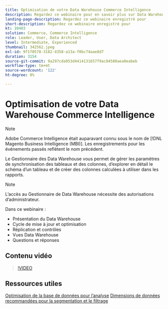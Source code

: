 ```yaml
---
title: Optimisation de votre Data Warehouse Commerce Intelligence
description: Regardez ce webinaire pour en savoir plus sur Data Warehouse Manager.
landing-page-description: Regardez ce webinaire enregistré pour
short-description: Regardez ce webinaire enregistré pour
kt: 10403
solution: Commerce, Commerce Intelligence
role: Leader, User, Data Architect
level: Intermediate, Experienced
thumbnail: 342562.jpeg
exl-id: 9f1f0578-3182-4358-a13a-f0bc74aae8d7
duration: 3154
source-git-commit: 9a297cda953d4414131657f9ac84580aea0eabeb
workflow-type: tm+mt
source-wordcount: '122'
ht-degree: 0%

---
```


# Optimisation de votre Data Warehouse Commerce Intelligence

>[!NOTE]
>
>Adobe Commerce Intelligence était auparavant connu sous le nom de [!DNL Magento Business Intelligence (MBI)]. Les enregistrements pour les événements passés reflètent le nom précédent.

Le Gestionnaire des Data Warehouse vous permet de gérer les paramètres de synchronisation des tableaux et des colonnes, d’explorer en détail le schéma d’un tableau et de créer des colonnes calculées à utiliser dans les rapports.

>[!NOTE]
>
>L’accès au Gestionnaire de Data Warehouse nécessite des autorisations d’administrateur.

Dans ce webinaire :

- Présentation du Data Warehouse
- Cycle de mise à jour et optimisation
- Réplication et contrôles
- Vues Data Warehouse
- Questions et réponses

## Contenu vidéo

>[!VIDEO](https://video.tv.adobe.com/v/342562?quality=12&learn=on)

## Ressources utiles

[Optimisation de la base de données pour l’analyse](https://experienceleague.adobe.com/docs/commerce-business-intelligence/mbi/best-practices/data/opt-db-analysis.html)
[Dimensions de données recommandées pour la segmentation et le filtrage](https://experienceleague.adobe.com/docs/commerce-business-intelligence/mbi/best-practices/data/segment-filter.html)
